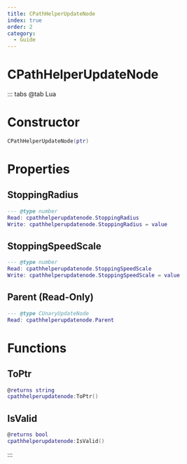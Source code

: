 ```yaml
---
title: CPathHelperUpdateNode
index: true
order: 2
category:
  - Guide
---
```


# CPathHelperUpdateNode

::: tabs
@tab Lua
# Constructor
```lua
CPathHelperUpdateNode(ptr)
```
# Properties
## StoppingRadius 
```lua
--- @type number
Read: cpathhelperupdatenode.StoppingRadius
Write: cpathhelperupdatenode.StoppingRadius = value
```
## StoppingSpeedScale 
```lua
--- @type number
Read: cpathhelperupdatenode.StoppingSpeedScale
Write: cpathhelperupdatenode.StoppingSpeedScale = value
```
## Parent (Read-Only)
```lua
--- @type CUnaryUpdateNode
Read: cpathhelperupdatenode.Parent
```
# Functions
## ToPtr
```lua
@returns string
cpathhelperupdatenode:ToPtr()
```
## IsValid
```lua
@returns bool
cpathhelperupdatenode:IsValid()
```

:::